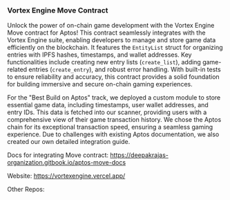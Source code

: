 ### Vortex Engine Move Contract

Unlock the power of on-chain game development with the Vortex Engine Move contract for Aptos! This contract seamlessly integrates with the Vortex Engine suite, enabling developers to manage and store game data efficiently on the blockchain. It features the `EntityList` struct for organizing entries with IPFS hashes, timestamps, and wallet addresses. Key functionalities include creating new entry lists (`create_list`), adding game-related entries (`create_entry`), and robust error handling. With built-in tests to ensure reliability and accuracy, this contract provides a solid foundation for building immersive and secure on-chain gaming experiences.

For the "Best Build on Aptos" track, we deployed a custom module to store essential game data, including timestamps, user wallet addresses, and entry IDs. This data is fetched into our scanner, providing users with a comprehensive view of their game transaction history. We chose the Aptos chain for its exceptional transaction speed, ensuring a seamless gaming experience. Due to challenges with existing Aptos documentation, we also created our own detailed integration guide.

Docs for integrating Move contract: https://deepakrajas-organization.gitbook.io/aptos-move-docs

Website: https://vortexengine.vercel.app/

Other Repos: 